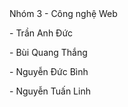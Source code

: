 </h1>Nhóm 3 - Công nghệ Web</h1>
<p>- Trần Anh Đức</p>
<p>- Bùi Quang Thắng</p>
<p>- Nguyễn Đức Bình</p>
<p>- Nguyễn Tuấn Linh</p>
